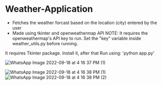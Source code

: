 # Weather-Application

- Fetches the weather forcast based on the location (city) entered by the user
- Made using tkinter and openweathermap API
NOTE: It requires the openweathermap's API key to run. Set the "key" variable inside weather_utils.py before running.

It requires Tkinter package. Install it, after that Run using: 'python app.py'

![WhatsApp Image 2022-09-18 at 4 16 37 PM (1)](https://user-images.githubusercontent.com/74150077/190898278-c474f35e-9a2e-4f1b-a6ea-e369863b6d9f.jpeg)



![WhatsApp Image 2022-09-18 at 4 16 38 PM (1)](https://user-images.githubusercontent.com/74150077/190898244-15e07124-fec8-4b7b-881c-83ae387486ee.jpeg)
![WhatsApp Image 2022-09-18 at 4 16 38 PM (2)](https://user-images.githubusercontent.com/74150077/190898261-9b310acd-f7db-485e-938b-1cc1c605af0f.jpeg)
